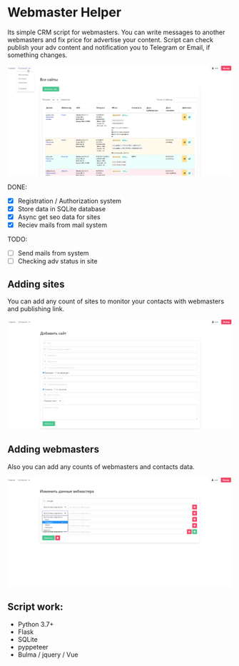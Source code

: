 # Webmaster Helper
Its simple CRM script for webmasters. You can write messages to another
webmasters and fix price for advertise your content. Script can check publish
your adv content and notification you to Telegram or Email, if something
changes.

![Main page](/img/main_page.png)

DONE:
- [x] Registration / Authorization system
- [x] Store data in SQLite database
- [x] Async get seo data for sites
- [x] Reciev mails from mail system

TODO:
- [ ] Send mails from system
- [ ] Checking adv status in site

## Adding sites
You can add any count of sites to monitor your contacts with webmasters and
publishing link.

![Add site](/img/adding_site.png)

## Adding webmasters
Also you can add any counts of webmasters and contacts data.

![Add webmaster](/img/adding_webmaster.png)

## Script work:
- Python 3.7+
- Flask
- SQLite
- pyppeteer
- Bulma / jquery / Vue

